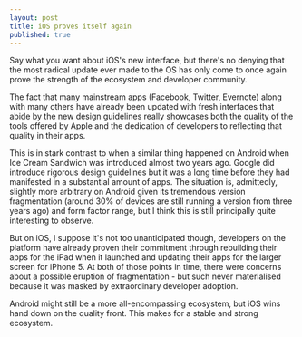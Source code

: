 ```yaml
---
layout: post
title: iOS proves itself again
published: true
---
```

Say what you want about iOS's new interface, but there's no denying that the most radical update ever made to the OS has only come to once again prove the strength of the ecosystem and developer community.

The fact that many mainstream apps (Facebook, Twitter, Evernote) along with many others have already been updated with fresh interfaces that abide by the new design guidelines really showcases both the quality of the tools offered by Apple and the dedication of developers to reflecting that quality in their apps.

This is in stark contrast to when a similar thing happened on Android when Ice Cream Sandwich was introduced almost two years ago. Google did introduce rigorous design guidelines but it was a long time before they had manifested in a substantial amount of apps. The situation is, admittedly, slightly more arbitrary on Android given its tremendous version fragmentation (around 30% of devices are still running a version from three years ago) and form factor range, but I think this is still principally quite interesting to observe.

But on iOS, I suppose it's not too unanticipated though, developers on the platform have already proven their commitment through rebuilding their apps for the iPad when it launched and updating their apps for the larger screen for iPhone 5. At both of those points in time, there were concerns about a possible eruption of fragmentation - but such never materialised because it was masked by extraordinary developer adoption.

Android might still be a more all-encompassing ecosystem, but iOS wins hand down on the quality front. This makes for a stable and strong ecosystem.
